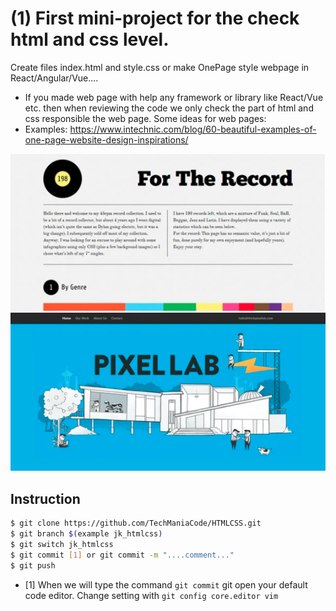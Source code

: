 # (1) First mini-project for the check html and css level.

Create files index.html and style.css or make OnePage style webpage in React/Angular/Vue....

- If you made web page with help any framework or library like React/Vue etc. then when reviewing the code we only check the part of html and css responsible the web page.
  Some ideas for web pages:
- Examples: https://www.intechnic.com/blog/60-beautiful-examples-of-one-page-website-design-inspirations/

<p align="center"> 
<a href="http://www.fortherecord.simonfosterdesign.com/" target="_blank"><img src="img/o1.png" alt="For the Record"></a>
</br>
<a href="http://thinkpixellab.com/" target="_blank"><img src="img/s2.png" alt="Pixel Lab"></a>
</p>

## Instruction

```bash
$ git clone https://github.com/TechManiaCode/HTMLCSS.git
$ git branch $(example jk_htmlcss)
$ git switch jk_htmlcss
$ git commit [1] or git commit -m "....comment..."
$ git push

```

- [1] When we will type the command `git commit` git open your default code editor. Change setting with `git config core.editor vim`
